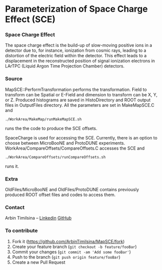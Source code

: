 # Parameterization of Space Charge Effect (SCE)

### Space Charge Effect
The space charge effect is the build-up of slow-moving positive ions in a detector due to, for instance, ionization from cosmic rays, leading to a distortion of the electric field within the detector. This effect leads to a displacement in the reconstructed position of signal ionization electrons in LArTPC (Liquid Argon Time Projection Chamber) detectors.

### Source 
MapSCE::PerformTransformation performs the transformation. Field to transform can be Spatial or E-Field and dimension to transform can be X, Y, or Z. Produced histograms are saved in HistoDirectory and ROOT output files in OutputFiles directory.
All the parameters are set in MakeMapSCE.C and 
```
./WorkArea/MakeMap/runMakeMapSCE.sh 
```
runs the the code to produce the SCE offsets. 

SpaceCharge is used for accessing the SCE. Currently, there is an option to choose between MicroBooNE and ProtoDUNE experiments. WorkArea/CompareOffsets/CompareOffsets.C accesses the SCE and 
```
./WorkArea/CompareOffsets/runCompareOffsets.sh
```
runs it.

### Extra
OldFiles/MicroBooNE and OldFiles/ProtoDUNE contains previously produced ROOT offset files and codes to access them.

### Contact
Arbin Timilsina – [Linkedin](https://www.linkedin.com/in/arbintimilsina/)
[GitHub](https://github.com/ArbinTimilsina)

### To contribute
1. Fork it (<https://github.com/ArbinTimilsina/MapSCE/fork>)
2. Create your feature branch (`git checkout -b feature/fooBar`)
3. Commit your changes (`git commit -am 'Add some fooBar'`)
4. Push to the branch (`git push origin feature/fooBar`)
5. Create a new Pull Request
